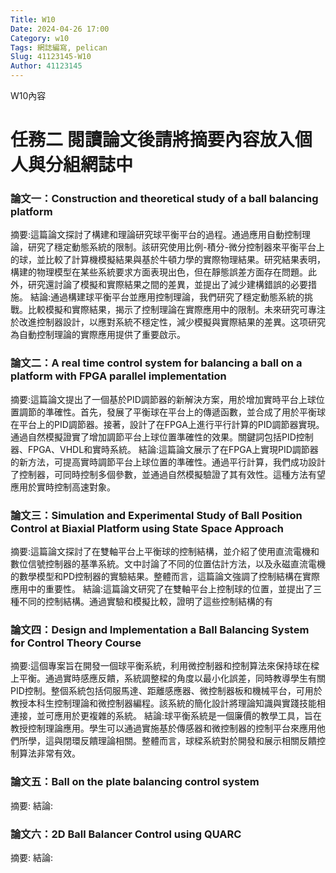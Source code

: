 ```yaml
---
Title: W10
Date: 2024-04-26 17:00
Category: w10
Tags: 網誌編寫, pelican
Slug: 41123145-W10
Author: 41123145
---
```


W10內容

<!-- PELICAN_END_SUMMARY -->
# 任務二 閱讀論文後請將摘要內容放入個人與分組網誌中
### 論文一：Construction and theoretical study of a ball balancing platform
摘要:這篇論文探討了構建和理論研究球平衡平台的過程。通過應用自動控制理論，研究了穩定動態系統的限制。該研究使用比例-積分-微分控制器來平衡平台上的球，並比較了計算機模擬結果與基於牛頓力學的實際物理結果。研究結果表明，構建的物理模型在某些系統要求方面表現出色，但在靜態誤差方面存在問題。此外，研究還討論了模擬和實際結果之間的差異，並提出了減少建構錯誤的必要措施。
結論:通過構建球平衡平台並應用控制理論，我們研究了穩定動態系統的挑戰。比較模擬和實際結果，揭示了控制理論在實際應用中的限制。未來研究可專注於改進控制器設計，以應對系統不穩定性，減少模擬與實際結果的差異。这项研究為自動控制理論的實際應用提供了重要啟示。
### 論文二：A real time control system for balancing a ball on a platform with FPGA parallel implementation
摘要:這篇論文提出了一個基於PID調節器的新解決方案，用於增加實時平台上球位置調節的準確性。首先，發展了平衡球在平台上的傳遞函數，並合成了用於平衡球在平台上的PID調節器。接著，設計了在FPGA上進行平行計算的PID調節器實現。通過自然模擬證實了增加調節平台上球位置準確性的效果。關鍵詞包括PID控制器、FPGA、VHDL和實時系統。
結論:這篇論文展示了在FPGA上實現PID調節器的新方法，可提高實時調節平台上球位置的準確性。通過平行計算，我們成功設計了控制器，可同時控制多個參數，並通過自然模擬驗證了其有效性。這種方法有望應用於實時控制高速對象。
### 論文三：Simulation and Experimental Study of Ball Position Control at Biaxial Platform using State Space Approach
摘要:這篇論文探討了在雙軸平台上平衡球的控制結構，並介紹了使用直流電機和數位信號控制器的基準系統。文中討論了不同的位置估計方法，以及永磁直流電機的數學模型和PD控制器的實驗結果。整體而言，這篇論文強調了控制結構在實際應用中的重要性。
結論:這篇論文研究了在雙軸平台上控制球的位置，並提出了三種不同的控制結構。通過實驗和模擬比較，證明了這些控制結構的有
### 論文四：Design and Implementation a Ball Balancing System for Control Theory Course
摘要:這個專案旨在開發一個球平衡系統，利用微控制器和控制算法來保持球在樑上平衡。通過實時感應反饋，系統調整樑的角度以最小化誤差，同時教導學生有關PID控制。整個系統包括伺服馬達、距離感應器、微控制器板和機械平台，可用於教授本科生控制理論和微控制器編程。該系統的簡化設計將理論知識與實踐技能相連接，並可應用於更複雜的系統。
結論:球平衡系統是一個廉價的教學工具，旨在教授控制理論應用。學生可以通過實施基於傳感器和微控制器的控制平台來應用他們所學，這與閉環反饋理論相關。整體而言，球樑系統對於開發和展示相關反饋控制算法非常有效。
### 論文五：Ball on the plate balancing control system
摘要:
結論:
### 論文六：2D Ball Balancer Control using QUARC
摘要:
結論: